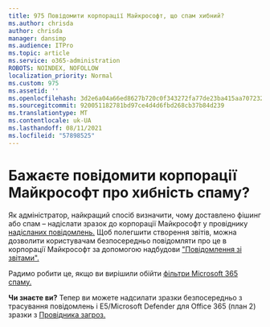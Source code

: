 ```yaml
---
title: 975 Повідомити корпорації Майкрософт, що спам хибний?
ms.author: chrisda
author: chrisda
manager: dansimp
ms.audience: ITPro
ms.topic: article
ms.service: o365-administration
ROBOTS: NOINDEX, NOFOLLOW
localization_priority: Normal
ms.custom: 975
ms.assetid: ''
ms.openlocfilehash: 3d2e6a04a66ed8627b720c0f343272fa77de23ba415aa70723210587585c9b19
ms.sourcegitcommit: 920051182781bd97ce4d4d6fbd268cb37b84d239
ms.translationtype: MT
ms.contentlocale: uk-UA
ms.lasthandoff: 08/11/2021
ms.locfileid: "57898525"
---
```

# <a name="would-you-like-to-report-a-spam-false-positive-to-microsoft"></a>Бажаєте повідомити корпорації Майкрософт про хибність спаму?

Як адміністратор, найкращий спосіб визначити, чому доставлено фішинг або спам – надіслати зразок до корпорації Майкрософт у провіднику [надісланих повідомлень.](https://protection.office.com/reportsubmission) Щоб полегшити створення звітів, можна дозволити користувачам безпосередньо повідомляти про це в корпорації Майкрософт за допомогою надбудови ["Повідомлення зі звітами".](https://appsource.microsoft.com/product/office/WA104381180?src=office&tab=Overview)

Радимо робити це, якщо ви вирішили обійти [фільтри Microsoft 365 спаму.](https://docs.microsoft.com/exchange/troubleshoot/antispam/cautions-against-bypassing-spam-filters)

**Чи знаєте ви?** Тепер ви можете [](https://protection.office.com/messagetrace) надсилати зразки безпосередньо з трасування повідомлень і E5/Microsoft Defender для Office 365 (план 2) зразки з [Провідника загроз.](https://docs.microsoft.com/microsoft-365/security/office-365-security/threat-explorer)
